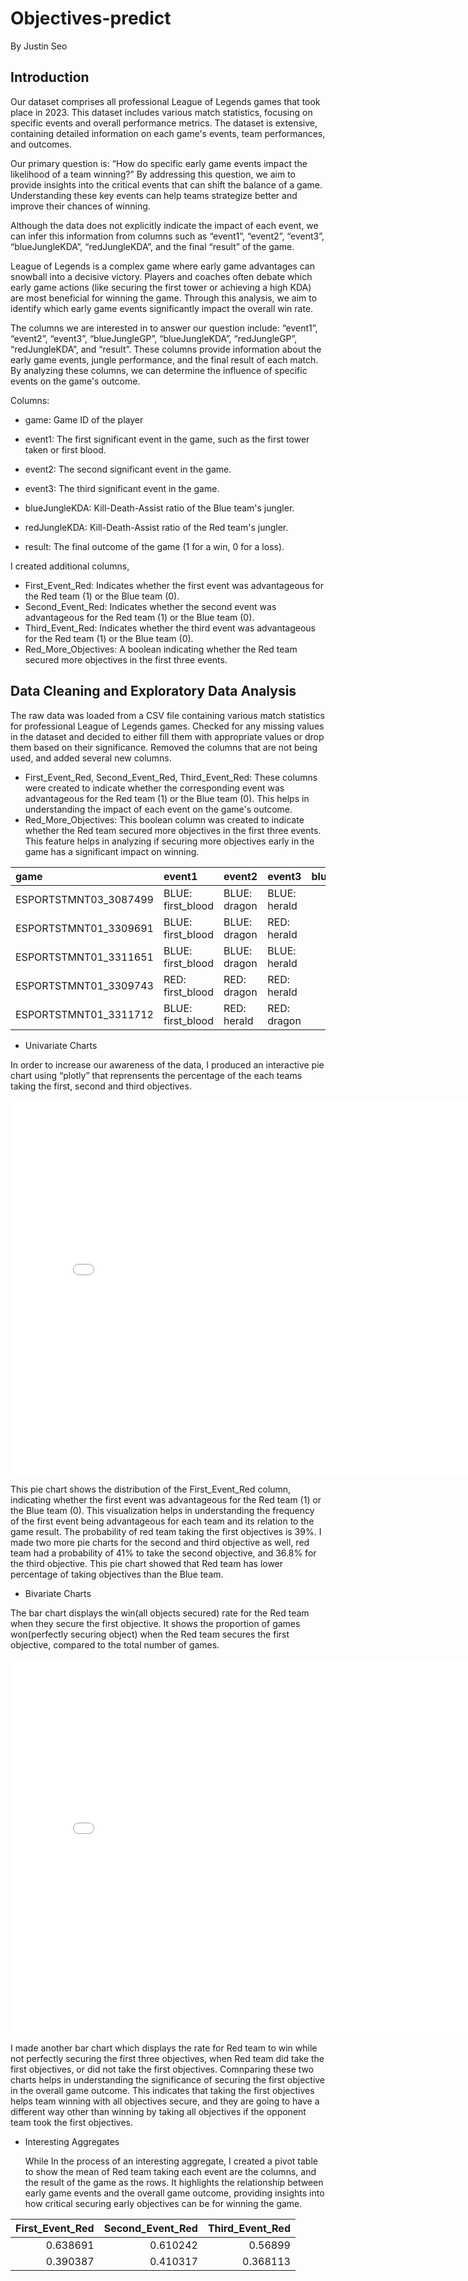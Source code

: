 # Objectives-predict


By Justin Seo
## Introduction

Our dataset comprises all professional League of Legends games that took place in 2023. This dataset includes various match statistics, focusing on specific events and overall performance metrics. The dataset is extensive, containing detailed information on each game's events, team performances, and outcomes.

Our primary question is: “How do specific early game events impact the likelihood of a team winning?” By addressing this question, we aim to provide insights into the critical events that can shift the balance of a game. Understanding these key events can help teams strategize better and improve their chances of winning.

Although the data does not explicitly indicate the impact of each event, we can infer this information from columns such as “event1”, “event2”, “event3”, “blueJungleKDA”, “redJungleKDA”, and the final “result” of the game.

League of Legends is a complex game where early game advantages can snowball into a decisive victory. Players and coaches often debate which early game actions (like securing the first tower or achieving a high KDA) are most beneficial for winning the game. Through this analysis, we aim to identify which early game events significantly impact the overall win rate.

The columns we are interested in to answer our question include: “event1”, “event2”, “event3”, “blueJungleGP”, “blueJungleKDA”, “redJungleGP”, “redJungleKDA”, and “result”. These columns provide information about the early game events, jungle performance, and the final result of each match. By analyzing these columns, we can determine the influence of specific events on the game's outcome.

Columns: 
* game: Game ID of the player
* event1: The first significant event in the game, such as the first tower taken or first blood.
* event2: The second significant event in the game.
* event3: The third significant event in the game.

* blueJungleKDA: Kill-Death-Assist ratio of the Blue team's jungler.

* redJungleKDA: Kill-Death-Assist ratio of the Red team's jungler.
* result: The final outcome of the game (1 for a win, 0 for a loss).

I created additional columns,

* First_Event_Red: Indicates whether the first event was advantageous for the Red team (1) or the Blue team (0).
* Second_Event_Red: Indicates whether the second event was advantageous for the Red team (1) or the Blue team (0).
* Third_Event_Red: Indicates whether the third event was advantageous for the Red team (1) or the Blue team (0).
* Red_More_Objectives: A boolean indicating whether the Red team secured more objectives in the first three events.


## Data Cleaning and Exploratory Data Analysis

The raw data was loaded from a CSV file containing various match statistics for professional League of Legends games. Checked for any missing values in the dataset and decided to either fill them with appropriate values or drop them based on their significance. Removed the columns that are not being used, and added several new columns.
* First_Event_Red, Second_Event_Red, Third_Event_Red: These columns were created to indicate whether the corresponding event was advantageous for the Red team (1) or the Blue team (0). This helps in understanding the impact of each event on the game's outcome.
* Red_More_Objectives: This boolean column was created to indicate whether the Red team secured more objectives in the first three events. This feature helps in analyzing if securing more objectives early in the game has a significant impact on winning.





| game                  | event1            | event2       | event3       |   blueJungleKDA |   redJungleKDA |   result |   First_Event_Red |   Second_Event_Red |   Third_Event_Red | Red_More_Objectives   |
|:----------------------|:------------------|:-------------|:-------------|----------------:|---------------:|---------:|------------------:|-------------------:|------------------:|:----------------------|
| ESPORTSTMNT03_3087499 | BLUE: first_blood | BLUE: dragon | BLUE: herald |            0    |              0 |        1 |                 0 |                  0 |                 0 | False                 |
| ESPORTSTMNT01_3309691 | BLUE: first_blood | BLUE: dragon | RED: herald  |            0    |              0 |        1 |                 0 |                  0 |                 1 | False                 |
| ESPORTSTMNT01_3311651 | BLUE: first_blood | BLUE: dragon | BLUE: herald |            0    |              0 |        1 |                 0 |                  0 |                 0 | False                 |
| ESPORTSTMNT01_3309743 | RED: first_blood  | RED: dragon  | RED: herald  |            1.56 |              0 |        1 |                 1 |                  1 |                 1 | True                  |
| ESPORTSTMNT01_3311712 | BLUE: first_blood | RED: herald  | RED: dragon  |            9    |              0 |        1 |                 0 |                  1 |                 1 | True                  |




* Univariate Charts

In order to increase our awareness of the data, I produced an interactive pie chart using “plotly” that reprensents the percentage of the each teams taking the first, second and third objectives. 


<iframe
  src="assets/eda1.html"
  width="800"
  height="600"
  frameborder="0"
></iframe>

This pie chart shows the distribution of the First_Event_Red column, indicating whether the first event was advantageous for the Red team (1) or the Blue team (0). This visualization helps in understanding the frequency of the first event being advantageous for each team and its relation to the game result. The probability of red team taking the first objectives is 39%.
I made two more pie charts for the second and third objective as well, red team had a probability of 41% to take the second objective, and 36.8% for the third objective. This pie chart showed that Red team has lower percentage of taking objectives than the Blue team.

* Bivariate Charts

The bar chart displays the win(all objects secured) rate for the Red team when they secure the first objective. It shows the proportion of games won(perfectly securing object) when the Red team secures the first objective, compared to the total number of games. 

<iframe
  src="assets/eda2.html"
  width="800"
  height="600"
  frameborder="0"
></iframe>

I made another bar chart which displays the rate for Red team to win while not perfectly securing the first three objectives, when Red team did take the first objectives, or did not take the first objectives. Comnparing these two charts helps in understanding the significance of securing the first objective in the overall game outcome. This indicates that taking the first objectives helps team winning with all objectives secure, and they are going to have a different way other than winning by taking all objectives if the opponent team took the first objectives. 

* Interesting Aggregates

  While In the process of an interesting aggregate, I created a pivot table to show the mean of Red team taking each event are the columns, and the result of the game as the rows. It highlights the relationship between early game events and the overall game outcome, providing insights into how critical securing early objectives can be for winning the game.


|   First_Event_Red |   Second_Event_Red |   Third_Event_Red |
|------------------:|-------------------:|------------------:|
|          0.638691 |           0.610242 |          0.56899  |
|          0.390387 |           0.410317 |          0.368113 |
